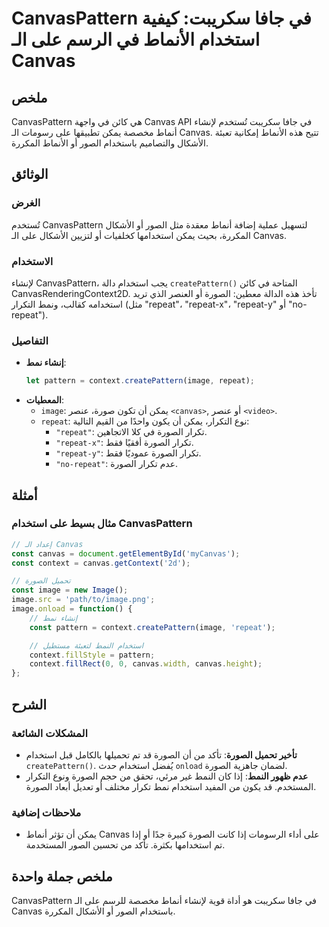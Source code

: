 <!--
Meta Description: # CanvasPattern في جافا سكريبت: كيفية استخدام الأنماط في الرسم على الـ Canvas ## ملخص CanvasPattern هي كائن في واجهة Canvas API في جافا سكريبت تُستخدم...
Meta Keywords: canvas, الصورة, repeat, image, استخدام
-->

# CanvasPattern في جافا سكريبت: كيفية استخدام الأنماط في الرسم على الـ Canvas

## ملخص
CanvasPattern هي كائن في واجهة Canvas API في جافا سكريبت تُستخدم لإنشاء أنماط مخصصة يمكن تطبيقها على رسومات الـ Canvas. تتيح هذه الأنماط إمكانية تعبئة الأشكال والتصاميم باستخدام الصور أو الأنماط المكررة.

## الوثائق
### الغرض
تُستخدم CanvasPattern لتسهيل عملية إضافة أنماط معقدة مثل الصور أو الأشكال المكررة، بحيث يمكن استخدامها كخلفيات أو لتزيين الأشكال على الـ Canvas.

### الاستخدام
لإنشاء CanvasPattern، يجب استخدام دالة `createPattern()` المتاحة في كائن CanvasRenderingContext2D. تأخذ هذه الدالة معطين: الصورة أو العنصر الذي تريد استخدامه كقالب، ونمط التكرار (مثل "repeat"، "repeat-x"، "repeat-y" أو "no-repeat").

### التفاصيل
- **إنشاء نمط**: 
    ```javascript
    let pattern = context.createPattern(image, repeat);
    ```
- **المعطيات**:
  - `image`: يمكن أن تكون صورة، عنصر `<canvas>`, أو عنصر `<video>`.
  - `repeat`: نوع التكرار، يمكن أن يكون واحدًا من القيم التالية:
    - `"repeat"`: تكرار الصورة في كلا الاتجاهين.
    - `"repeat-x"`: تكرار الصورة أفقيًا فقط.
    - `"repeat-y"`: تكرار الصورة عموديًا فقط.
    - `"no-repeat"`: عدم تكرار الصورة.

## أمثلة
### مثال بسيط على استخدام CanvasPattern
```javascript
// إعداد الـ Canvas
const canvas = document.getElementById('myCanvas');
const context = canvas.getContext('2d');

// تحميل الصورة
const image = new Image();
image.src = 'path/to/image.png';
image.onload = function() {
    // إنشاء نمط
    const pattern = context.createPattern(image, 'repeat');

    // استخدام النمط لتعبئة مستطيل
    context.fillStyle = pattern;
    context.fillRect(0, 0, canvas.width, canvas.height);
};
```

## الشرح
### المشكلات الشائعة
- **تأخير تحميل الصورة**: تأكد من أن الصورة قد تم تحميلها بالكامل قبل استخدام `createPattern()`. يُفضل استخدام حدث `onload` لضمان جاهزية الصورة.
- **عدم ظهور النمط**: إذا كان النمط غير مرئي، تحقق من حجم الصورة ونوع التكرار المستخدم. قد يكون من المفيد استخدام نمط تكرار مختلف أو تعديل أبعاد الصورة.

### ملاحظات إضافية
- يمكن أن تؤثر أنماط Canvas على أداء الرسومات إذا كانت الصورة كبيرة جدًا أو إذا تم استخدامها بكثرة. تأكد من تحسين الصور المستخدمة.

## ملخص جملة واحدة
CanvasPattern في جافا سكريبت هو أداة قوية لإنشاء أنماط مخصصة للرسم على الـ Canvas باستخدام الصور أو الأشكال المكررة.